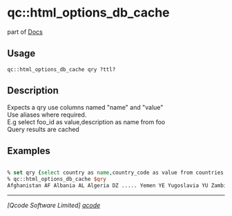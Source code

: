 qc::html_options_db_cache
=========================

part of [Docs](../index.md)

Usage
-----
`qc::html_options_db_cache qry ?ttl?`

Description
-----------
Expects a qry use columns named "name" and "value"<br/>Use aliases where required.<br/>E.g select foo_id as value,description as name from foo<br/>Query results are cached

Examples
--------
```tcl

% set qry {select country as name,country_code as value from countries order by country}
% qc::html_options_db_cache $qry
Afghanistan AF Albania AL Algeria DZ ..... Yemen YE Yugoslavia YU Zambia ZM Zimbabwe ZW

```

----------------------------------
*[Qcode Software Limited] [qcode]*

[qcode]: http://www.qcode.co.uk "Qcode Software"